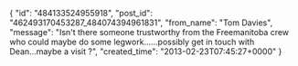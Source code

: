  {
   "id": "484133524955918",
   "post_id": "462493170453287_484074394961831",
   "from_name": "Tom Davies",
   "message": "Isn't there someone trustworthy from the Freemanitoba crew who could maybe do some legwork......possibly get in touch with Dean...maybe a visit ?",
   "created_time": "2013-02-23T07:45:27+0000"
 }
